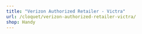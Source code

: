```yaml
---
title: "Verizon Authorized Retailer - Victra"
url: /cloquet/verizon-authorized-retailer-victra/
shop: Handy
---
```

